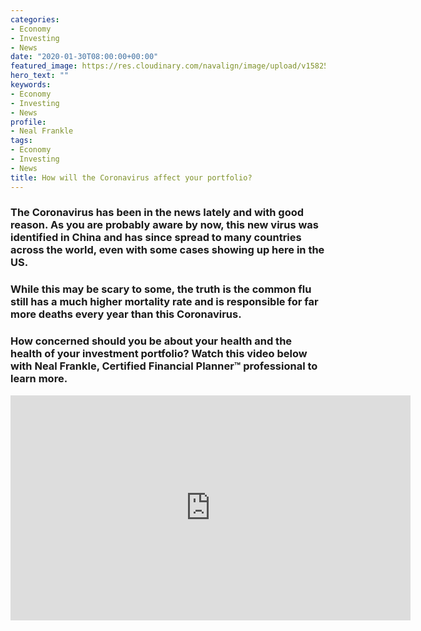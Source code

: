 ```yaml
---
categories:
- Economy
- Investing
- News
date: "2020-01-30T08:00:00+00:00"
featured_image: https://res.cloudinary.com/navalign/image/upload/v1582570131/Coronavirus_image_rtpkzk.jpg
hero_text: ""
keywords:
- Economy
- Investing
- News
profile:
- Neal Frankle
tags:
- Economy
- Investing
- News
title: How will the Coronavirus affect your portfolio?
---
```

### The Coronavirus has been in the news lately and with good reason. As you are probably aware by now, this new virus was identified in China and has since spread to many countries across the world, even with some cases showing up here in the US.

### While this may be scary to some, the truth is the common flu still has a much higher mortality rate and is responsible for far more deaths every year than this Coronavirus.

### How concerned should you be about your health and the health of your investment portfolio? Watch this video below with Neal Frankle, Certified Financial Planner™ professional to learn more.

 <iframe src="https://player.vimeo.com/video/393498839" width="640" height="360" frameborder="0" allow="autoplay; fullscreen" allowfullscreen></iframe>